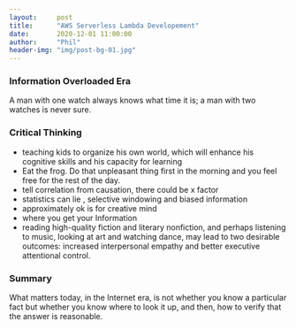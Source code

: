 ```yaml
---
layout:     post
title:      "AWS Serverless Lambda Developement"
date:       2020-12-01 11:00:00
author:     "Phil"
header-img: "img/post-bg-01.jpg"
---
```


### Information Overloaded Era

A man with one watch always knows what time it is; a man with two watches is never sure.

### Critical Thinking

- teaching kids to organize his own world, which will enhance his cognitive skills and his capacity for learning
- Eat the frog. Do that unpleasant thing first in the morning and you feel free for the rest of the day.
- tell correlation from causation, there could be x factor
- statistics can lie , selective windowing and biased information
- approximately ok is for creative mind
- where you get your Information
- reading high-quality fiction and literary nonfiction, and perhaps listening to music, looking at art and watching dance, may lead to two desirable outcomes: increased interpersonal empathy and better executive attentional control.

### Summary

What matters today, in the Internet era, is not whether you know a particular fact but whether you know where to look it up, and then, how to verify that the answer is reasonable.
